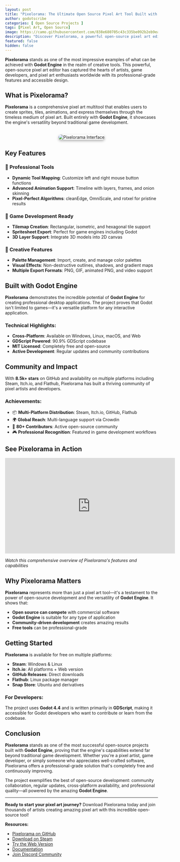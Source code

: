 ```yaml
---
layout: post
title: "Pixelorama: The Ultimate Open Source Pixel Art Tool Built with Godot Engine"
author: godotscribe
categories: [ Open Source Projects ]
tags: [Pixel Art, Open Source]
image: https://camo.githubusercontent.com/838e680705c43c335be092b2eb9ea27868fdbb428859b4a93a081a903853924b/68747470733a2f2f7368617265642e616b616d61692e737465616d7374617469632e636f6d2f73746f72655f6974656d5f6173736574732f737465616d2f617070732f323737393137302f73735f353433393530343063323562323433636238326133626436383737386531396530346234336164652e3139323078313038302e6a70673f743d31373139343234383938
description: "Discover Pixelorama, a powerful open-source pixel art editor built with Godot Engine. Create sprites, animations, and pixel art with professional-grade tools - completely free!"
featured: false
hidden: false
---
```


**Pixelorama** stands as one of the most impressive examples of what can be achieved with **Godot Engine** in the realm of creative tools. This powerful, open-source pixel art editor has captured the hearts of artists, game developers, and pixel art enthusiasts worldwide with its professional-grade features and accessible design.

## What is Pixelorama?

**Pixelorama** is a comprehensive pixel art multitool that enables users to create sprites, tiles, animations, and express themselves through the timeless medium of pixel art. Built entirely with **Godot Engine**, it showcases the engine's versatility beyond traditional game development.

<div style="text-align: center; margin: 2rem 0;">
<img src="https://camo.githubusercontent.com/838e680705c43c335be092b2eb9ea27868fdbb428859b4a93a081a903853924b/68747470733a2f2f7368617265642e616b616d61692e737465616d7374617469632e636f6d2f73746f72655f6974656d5f6173736574732f737465616d2f617070732f323737393137302f73735f353433393530343063323562323433636238326133626436383737386531396530346234336164652e3139323078313038302e6a70673f743d31373139343234383938" alt="Pixelorama Interface" style="max-width: 100%; height: auto; border-radius: 8px; box-shadow: 0 4px 8px rgba(0,0,0,0.3);" />
</div>

## Key Features

### 🎨 **Professional Tools**
- **Dynamic Tool Mapping**: Customize left and right mouse button functions
- **Advanced Animation Support**: Timeline with layers, frames, and onion skinning
- **Pixel-Perfect Algorithms**: cleanEdge, OmniScale, and rotxel for pristine results

### 🎯 **Game Development Ready**
- **Tilemap Creation**: Rectangular, isometric, and hexagonal tile support
- **Spritesheet Export**: Perfect for game engines including Godot
- **3D Layer Support**: Integrate 3D models into 2D canvas

### 🌈 **Creative Features**
- **Palette Management**: Import, create, and manage color palettes
- **Visual Effects**: Non-destructive outlines, shadows, and gradient maps
- **Multiple Export Formats**: PNG, GIF, animated PNG, and video support

## Built with Godot Engine

**Pixelorama** demonstrates the incredible potential of **Godot Engine** for creating professional desktop applications. The project proves that Godot isn't limited to games—it's a versatile platform for any interactive application.

### Technical Highlights:
- **Cross-Platform**: Available on Windows, Linux, macOS, and Web
- **GDScript Powered**: 90.9% GDScript codebase
- **MIT Licensed**: Completely free and open-source
- **Active Development**: Regular updates and community contributions

## Community and Impact

With **8.5k+ stars** on GitHub and availability on multiple platforms including Steam, Itch.io, and Flathub, Pixelorama has built a thriving community of pixel artists and developers.

### Achievements:
- 📦 **Multi-Platform Distribution**: Steam, Itch.io, GitHub, Flathub
- 🌍 **Global Reach**: Multi-language support via Crowdin
- 👥 **80+ Contributors**: Active open-source community
- 🎮 **Professional Recognition**: Featured in game development workflows

## See Pixelorama in Action

<iframe width="560" height="315" src="https://www.youtube.com/embed/--ZcztkvWUQ" frameborder="0" allow="accelerometer; autoplay; clipboard-write; encrypted-media; gyroscope; picture-in-picture" allowfullscreen></iframe>

*Watch this comprehensive overview of Pixelorama's features and capabilities*

## Why Pixelorama Matters

**Pixelorama** represents more than just a pixel art tool—it's a testament to the power of open-source development and the versatility of **Godot Engine**. It shows that:

- **Open source can compete** with commercial software
- **Godot Engine** is suitable for any type of application
- **Community-driven development** creates amazing results
- **Free tools** can be professional-grade

## Getting Started

**Pixelorama** is available for free on multiple platforms:

- **Steam**: Windows & Linux
- **Itch.io**: All platforms + Web version
- **GitHub Releases**: Direct downloads
- **Flathub**: Linux package manager
- **Snap Store**: Ubuntu and derivatives

### For Developers:
The project uses **Godot 4.4** and is written primarily in **GDScript**, making it accessible for Godot developers who want to contribute or learn from the codebase.

## Conclusion

**Pixelorama** stands as one of the most successful open-source projects built with **Godot Engine**, proving that the engine's capabilities extend far beyond traditional game development. Whether you're a pixel artist, game developer, or simply someone who appreciates well-crafted software, Pixelorama offers a professional-grade solution that's completely free and continuously improving.

The project exemplifies the best of open-source development: community collaboration, regular updates, cross-platform availability, and professional quality—all powered by the amazing **Godot Engine**.

---

**Ready to start your pixel art journey?** Download Pixelorama today and join thousands of artists creating amazing pixel art with this incredible open-source tool!

**Resources:**
- <a href="https://github.com/Orama-Interactive/Pixelorama" target="_blank">Pixelorama on GitHub</a>
- <a href="https://store.steampowered.com/app/2779170/Pixelorama/" target="_blank">Download on Steam</a>
- <a href="https://orama-interactive.github.io/Pixelorama/" target="_blank">Try the Web Version</a>
- <a href="https://orama-interactive.github.io/Pixelorama-Docs/" target="_blank">Documentation</a>
- <a href="https://discord.gg/GTMtr8s" target="_blank">Join Discord Community</a>
